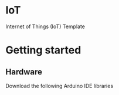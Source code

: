 # IoT
Internet of Things (IoT) Template

# Getting started
## Hardware
Download the following Arduino IDE libraries
